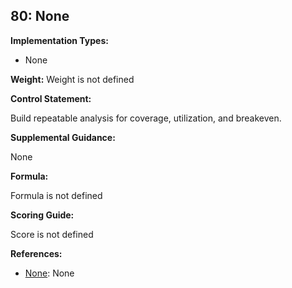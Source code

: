 ## 80: None

**Implementation Types:**
 
- None

**Weight:** Weight is not defined

**Control Statement:**

Build repeatable analysis for coverage, utilization, and breakeven.

**Supplemental Guidance:**

None

**Formula:**

Formula is not defined

**Scoring Guide:**

Score is not defined

**References:**

- [None](None): None